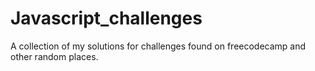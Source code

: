 # Javascript_challenges

A collection of my solutions for challenges found on freecodecamp and other random places.
